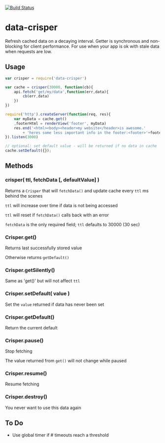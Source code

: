 [![Build Status](https://secure.travis-ci.org/fluffybunnies/data-crisper.png)](http://travis-ci.org/fluffybunnies/data-crisper)

# data-crisper

Refresh cached data on a decaying interval. Getter is synchronous and non-blocking for client performance. For use when your app is ok with stale data when requests are low.


## Usage
```javascript
var crisper = require('data-crisper')

var cache = crisper(30000, function(cb){
	api.fetch('get/my/data',function(err,data){
		cb(err,data)
	})
})

require('http').createServer(function(req, res){
	var myData = cache.get()
	,footerHtml = renderView('footer', myData)
	res.end('<html><body><header>my website</header>is awesome.'
		+ 'heres some less important info in the footer:<footer>'+footerHtml+'</footer></body></html>')
}).listen(3000)

// optional: set default value - will be returned if no data in cache
cache.setDefault({});

```


## Methods


### crisper( ttl, fetchData [, defaultValue] )

Returns a `Crisper` that will `fetchData()` and update cache every `ttl` ms behind the scenes

`ttl` will increase over time if data is not being accessed

`ttl` will reset if `fetchData()` calls back with an error

`fetchData` is the only required field; `ttl` defaults to 30000 (30 sec)


### Crisper.get()

Returns last successfully stored value

Otherwise returns `getDefault()`


### Crisper.getSilently()

Same as 'get()' but will not affect `ttl`


### Crisper.setDefault( value )

Set the `value` returned if data has never been set


### Crisper.getDefault()

Return the current default


### Crisper.pause()

Stop fetching

The value returned from `get()` will not change while paused


### Crisper.resume()

Resume fetching


### Crisper.destroy()

You never want to use this data again



## To Do
- Use global timer if # timeouts reach a threshold




